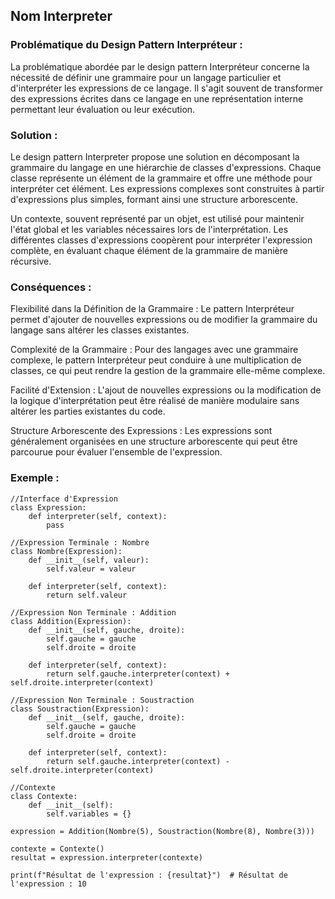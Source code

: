 ## Nom Interpreter

### Problématique du Design Pattern Interpréteur :

La problématique abordée par le design pattern Interpréteur concerne la nécessité de définir une grammaire pour un langage particulier et d'interpréter les expressions de ce langage. Il s'agit souvent de transformer des expressions écrites dans ce langage en une représentation interne permettant leur évaluation ou leur exécution.

### Solution :

Le design pattern Interpreter propose une solution en décomposant la grammaire du langage en une hiérarchie de classes d'expressions. Chaque classe représente un élément de la grammaire et offre une méthode pour interpréter cet élément. Les expressions complexes sont construites à partir d'expressions plus simples, formant ainsi une structure arborescente.

Un contexte, souvent représenté par un objet, est utilisé pour maintenir l'état global et les variables nécessaires lors de l'interprétation. Les différentes classes d'expressions coopèrent pour interpréter l'expression complète, en évaluant chaque élément de la grammaire de manière récursive.

### Conséquences :

Flexibilité dans la Définition de la Grammaire : Le pattern Interpréteur permet d'ajouter de nouvelles expressions ou de modifier la grammaire du langage sans altérer les classes existantes.

Complexité de la Grammaire : Pour des langages avec une grammaire complexe, le pattern Interpréteur peut conduire à une multiplication de classes, ce qui peut rendre la gestion de la grammaire elle-même complexe.

Facilité d'Extension : L'ajout de nouvelles expressions ou la modification de la logique d'interprétation peut être réalisé de manière modulaire sans altérer les parties existantes du code.

Structure Arborescente des Expressions : Les expressions sont généralement organisées en une structure arborescente qui peut être parcourue pour évaluer l'ensemble de l'expression.

### Exemple :

```
//Interface d'Expression
class Expression:
    def interpreter(self, context):
        pass

//Expression Terminale : Nombre
class Nombre(Expression):
    def __init__(self, valeur):
        self.valeur = valeur

    def interpreter(self, context):
        return self.valeur

//Expression Non Terminale : Addition
class Addition(Expression):
    def __init__(self, gauche, droite):
        self.gauche = gauche
        self.droite = droite

    def interpreter(self, context):
        return self.gauche.interpreter(context) + self.droite.interpreter(context)

//Expression Non Terminale : Soustraction
class Soustraction(Expression):
    def __init__(self, gauche, droite):
        self.gauche = gauche
        self.droite = droite

    def interpreter(self, context):
        return self.gauche.interpreter(context) - self.droite.interpreter(context)

//Contexte
class Contexte:
    def __init__(self):
        self.variables = {}

expression = Addition(Nombre(5), Soustraction(Nombre(8), Nombre(3)))

contexte = Contexte()
resultat = expression.interpreter(contexte)

print(f"Résultat de l'expression : {resultat}")  # Résultat de l'expression : 10
```